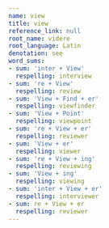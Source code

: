 ```yaml
---
name: view
title: view
reference_link: null
root_name: videre
root_language: Latin
denotation: see
word_sums:
- sum: 'inter + View'
  respelling: interview
- sum: 're + View'
  respelling: review
- sum: 'View + Find + er'
  respelling: viewfinder
- sum: 'View + Point'
  respelling: viewpoint
- sum: 're + View + er'
  respelling: reviewer
- sum: 'View + er'
  respelling: viewer
- sum: 're + View + ing'
  respelling: reviewing
- sum: 'View + ing'
  respelling: viewing
- sum: 'inter + View + er'
  respelling: interviewer
- sum: re + View + er
  respelling: reviewer
---
```

